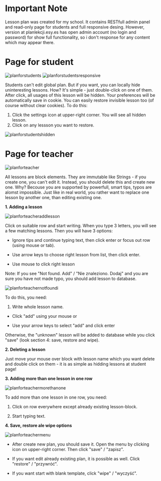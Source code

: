 # Important Note

Lesson plan was created for my school. It contains RESTfull admin panel and read-only page for students and full responsive desing.
However, version at planlekcji.esy.es has open admin account (no login and password) for show full functionality, so i don't response for any content which may appear there.

# Page for student

![planforstudents](https://cloud.githubusercontent.com/assets/9084222/16149284/05a10674-3490-11e6-97bc-67db4b394fb1.png)
![planforstudentsresponsive](https://cloud.githubusercontent.com/assets/9084222/16162107/94b69d4c-34d1-11e6-9fb8-9318074a4864.png)

Students can't edit global plan. But if you want, you can locally hide uninteresting lessons. How?
It's simple - just double-click on one of them. 
After click, all usages of this lesson will be hidden.
Your preferences will be automatically save in cookie.
You can easily restore invisible lesson too (of course without clear cookies). To do this:
1. Click the settings icon at upper-right corner. You will see all hidden lesson. 
2. Click on any lessson you want to restore.

![planforstudentshidden](https://cloud.githubusercontent.com/assets/9084222/16149668/b0a0d78c-3492-11e6-8f06-d0b84a3dd9db.png)

# Page for teacher

![planforteacher](https://cloud.githubusercontent.com/assets/9084222/16149752/1f1a9572-3493-11e6-9765-519c50c27709.png)

All lessons are block elements. They are immutable like Strings - if you create one, you can't edit it. Instead, you should delete this and create new one. Why? Becouse you are supported by powerfull, smart tips, typos are alomst impossible. Just like in real world, you rather want to replace one lesson by another one, than editing existing one. 


<b> 1. Adding a lesson </b>

![planforteacheraddlesson](https://cloud.githubusercontent.com/assets/9084222/16162110/97d7486e-34d1-11e6-9ddc-b320194d28cb.png)

Click on suitable row and start writing. When you type 3 letters, you will see a few matching lessons. Then you will have 3 options:

- Ignore tips and continue typing text, then click enter or focus out row (using mouse or tab).

- Use arrow keys to choose right lesson from list, then click enter.

- Use mouse to click right lesson


Note: If you  see "Not found. Add" / "Nie znaleziono. Dodaj" and you are sure you have not made typo, you should add lesson to database.

![planforteachernotfound](https://cloud.githubusercontent.com/assets/9084222/16162115/9e5c3f64-34d1-11e6-8e42-e4a0b2e9a727.png)i

To do this, you need:

1. Write whole lesson name.

- Click "add" using your mouse or

- Use your arrow keys to select "add" and click enter
 
Otherwise, the "unknown" lesson will be added to database while you click "save" (look section 4: save, restore and wipe).

<b> 2. Deleting a lesson </b>

Just move your mouse over block with lesson name which you want delete and double click on them - it is as simple as hidding lessons at student page!

<b> 3. Adding more than one lesson in one row </b>

![planforteachermorethanone](https://cloud.githubusercontent.com/assets/9084222/16162114/9c48e70e-34d1-11e6-8a6c-f10de3c10cb7.png)

To add more than one lesson in one row, you need:

1. Click on row everywhere except already existing lesson-block.

2. Start typing text.

<b> 4. Save, restore ale wipe options </b>

![planforteachermenu](https://cloud.githubusercontent.com/assets/9084222/16162111/9a1e5806-34d1-11e6-82ad-af6cf62beae9.png)

- After create new plan, you should save it. Open the menu by clicking icon on upper-right corner. Then click "save" / "zapisz".

- If you want edit already existing plan, it is possible as well. Click "restore" / "przywróć".

- If you want start with blank template, click "wipe" / "wyczyść".
